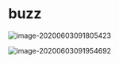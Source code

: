 # buzz



![image-20200603091805423](/src/amas/docs/source/_posts/buzz.assets/image-20200603091805423.png)



![image-20200603091954692](/src/amas/docs/source/_posts/buzz.assets/image-20200603091954692.png)
